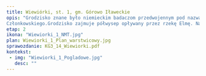 ```yaml
---
title: Wiewiórki, st. 1, gm. Górowo Iławeckie
opis: "Grodzisko znane było niemieckim badaczom przedwojennym pod nazwą Eichhorn. W 1969 roku stanowisko było weryfikowane przez Dariusza 
Członkowskiego.Grodzisko zajmuje półwysep opływany przez rzekę Elmę. Na majdanie nie występuje warstwa kulturowa, lecz materiał zabytkowy znaleziony w złożu wtórnym datowany jest na wczesne średniowiecze oraz wczesną epokę żelaza."
etap: 2
ikona: "Wiewiorki_1_NMT.jpg"
plan: Wiewiorki_1_Plan_warstwicowy.jpg
sprawozdanie: KG3_14_Wiewiorki.pdf
kontekst:
 - img: "Wiewiorki_1_Pogladowe.jpg"
   desc: ""
---
```

